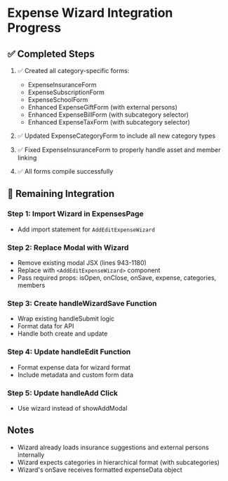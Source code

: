 # Expense Wizard Integration Progress

## ✅ Completed Steps

1. ✅ Created all category-specific forms:
   - ExpenseInsuranceForm
   - ExpenseSubscriptionForm  
   - ExpenseSchoolForm
   - Enhanced ExpenseGiftForm (with external persons)
   - Enhanced ExpenseBillForm (with subcategory selector)
   - Enhanced ExpenseTaxForm (with subcategory selector)

2. ✅ Updated ExpenseCategoryForm to include all new category types

3. ✅ Fixed ExpenseInsuranceForm to properly handle asset and member linking

4. ✅ All forms compile successfully

## 🔄 Remaining Integration

### Step 1: Import Wizard in ExpensesPage
- Add import statement for `AddEditExpenseWizard`

### Step 2: Replace Modal with Wizard
- Remove existing modal JSX (lines 943-1180)
- Replace with `<AddEditExpenseWizard>` component
- Pass required props: isOpen, onClose, onSave, expense, categories, members

### Step 3: Create handleWizardSave Function
- Wrap existing handleSubmit logic
- Format data for API
- Handle both create and update

### Step 4: Update handleEdit Function  
- Format expense data for wizard format
- Include metadata and custom form data

### Step 5: Update handleAdd Click
- Use wizard instead of showAddModal

## Notes

- Wizard already loads insurance suggestions and external persons internally
- Wizard expects categories in hierarchical format (with subcategories)
- Wizard's onSave receives formatted expenseData object

